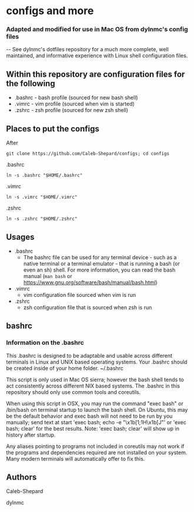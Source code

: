 # configs and more #
### Adapted and modified for use in Mac OS from dylnmc's config files ###
-- See dylnmc's dotfiles repository for a much more complete, well maintained, and informative experience with Linux shell  configuration files. 

## Within this repository are configuration files for the following ##
- .bashrc              - bash profile (sourced for new bash shell)
- .vimrc               - vim profile (sourced when vim is started)
- .zshrc               - zsh profile (sourced for new zsh shell)

## Places to put the configs ##
After
```
git clone https://github.com/Caleb-Shepard/configs; cd configs
```
.bashrc
```
ln -s .bashrc "$HOME/.bashrc"
```
.vimrc
```
ln -s .vimrc "$HOME/.vimrc"
```
.zshrc
```
ln -s .zshrc "$HOME/.zshrc"
```

## Usages ##
- .bashrc
  * The bashrc file can be used for any terminal device - such as a native terminal or a terminal emulator - that is running a bash (or even an sh) shell. For more information, you can read the bash manual (`man bash` or https://www.gnu.org/software/bash/manual/bash.html)
- .vimrc
    * vim configuration file sourced when vim is run
- .zshrc
    * zsh configuration file that is sourced when zsh is run

## bashrc ##
### Information on the .bashrc ###
This .bashrc is designed to be adaptable and usable across different terminals in Linux and UNIX based operating systems.
Your .bashrc should be created inside of your home folder.
  ~/.bashrc

This script is only used in Mac OS sierra; however the bash shell tends to act consistently across different NIX based systems. The .bashrc in this repository should only use common tools and coreutils.

When using this script in OSX, you may run the command "exec bash" or /bin/bash on terminal startup to launch the bash shell. On Ubuntu, this may be the default behavior and exec bash will not need to be run by you manually; send text at start 'exec bash; echo -e "\x1b[1;1H\x1b[J"' or 'exec bash; clear' for the best results. Note: 'exec bash; clear' will show up in history after startup.

Any aliases pointing to programs not included in coreutils may not work if the programs and dependencies required are not installed on your system. Many modern terminals will automatically offer to fix this.

## Authors ##
Caleb-Shepard

dylnmc
